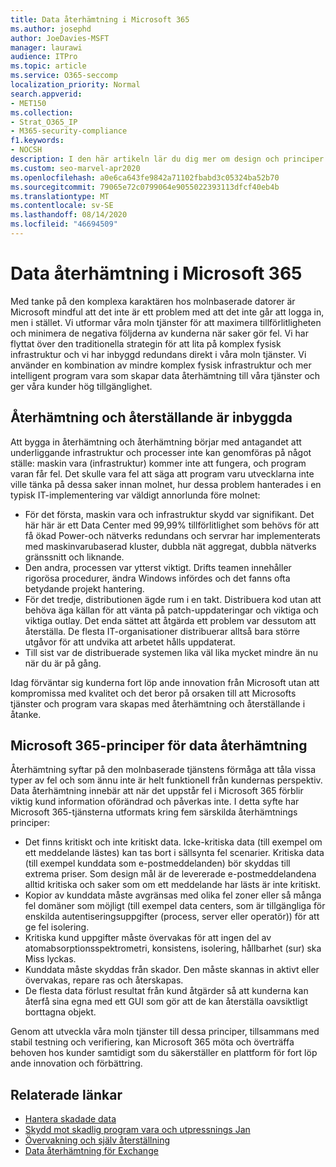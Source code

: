```yaml
---
title: Data återhämtning i Microsoft 365
ms.author: josephd
author: JoeDavies-MSFT
manager: laurawi
audience: ITPro
ms.topic: article
ms.service: O365-seccomp
localization_priority: Normal
search.appverid:
- MET150
ms.collection:
- Strat_O365_IP
- M365-security-compliance
f1.keywords:
- NOCSH
description: I den här artikeln lär du dig mer om design och principer för data återhämtning och återställning i Microsoft 365.
ms.custom: seo-marvel-apr2020
ms.openlocfilehash: a0e6ca643fe9842a71102fbabd3c05324ba52b70
ms.sourcegitcommit: 79065e72c0799064e9055022393113dfcf40eb4b
ms.translationtype: MT
ms.contentlocale: sv-SE
ms.lasthandoff: 08/14/2020
ms.locfileid: "46694509"
---
```

# <a name="data-resiliency-in-microsoft-365"></a>Data återhämtning i Microsoft 365

Med tanke på den komplexa karaktären hos molnbaserade datorer är Microsoft mindful att det inte är ett problem med att det inte går att logga in, men i stället. Vi utformar våra moln tjänster för att maximera tillförlitligheten och minimera de negativa följderna av kunderna när saker gör fel. Vi har flyttat över den traditionella strategin för att lita på komplex fysisk infrastruktur och vi har inbyggd redundans direkt i våra moln tjänster. Vi använder en kombination av mindre komplex fysisk infrastruktur och mer intelligent program vara som skapar data återhämtning till våra tjänster och ger våra kunder hög tillgänglighet. 

## <a name="resiliency-and-recoverability-are-built-in"></a>Återhämtning och återställande är inbyggda 

Att bygga in återhämtning och återhämtning börjar med antagandet att underliggande infrastruktur och processer inte kan genomföras på något ställe: maskin vara (infrastruktur) kommer inte att fungera, och program varan får fel. Det skulle vara fel att säga att program varu utvecklarna inte ville tänka på dessa saker innan molnet, hur dessa problem hanterades i en typisk IT-implementering var väldigt annorlunda före molnet:

- För det första, maskin vara och infrastruktur skydd var signifikant. Det här här är ett Data Center med 99,99% tillförlitlighet som behövs för att få ökad Power-och nätverks redundans och servrar har implementerats med maskinvarubaserad kluster, dubbla nät aggregat, dubbla nätverks gränssnitt och liknande. 
- Den andra, processen var ytterst viktigt. Drifts teamen innehåller rigorösa procedurer, ändra Windows infördes och det fanns ofta betydande projekt hantering. 
- För det tredje, distributionen ägde rum i en takt. Distribuera kod utan att behöva äga källan för att vänta på patch-uppdateringar och viktiga och viktiga outlay. Det enda sättet att åtgärda ett problem var dessutom att återställa. De flesta IT-organisationer distribuerar alltså bara större utgåvor för att undvika att arbetet hålls uppdaterat. 
- Till sist var de distribuerade systemen lika väl lika mycket mindre än nu när du är på gång. 

Idag förväntar sig kunderna fort löp ande innovation från Microsoft utan att kompromissa med kvalitet och det beror på orsaken till att Microsofts tjänster och program vara skapas med återhämtning och återställande i åtanke. 

## <a name="microsoft-365-data-resiliency-principles"></a>Microsoft 365-principer för data återhämtning

Återhämtning syftar på den molnbaserade tjänstens förmåga att tåla vissa typer av fel och som ännu inte är helt funktionell från kundernas perspektiv. Data återhämtning innebär att när det uppstår fel i Microsoft 365 förblir viktig kund information oförändrad och påverkas inte. I detta syfte har Microsoft 365-tjänsterna utformats kring fem särskilda återhämtnings principer:

- Det finns kritiskt och inte kritiskt data. Icke-kritiska data (till exempel om ett meddelande lästes) kan tas bort i sällsynta fel scenarier. Kritiska data (till exempel kunddata som e-postmeddelanden) bör skyddas till extrema priser. Som design mål är de levererade e-postmeddelandena alltid kritiska och saker som om ett meddelande har lästs är inte kritiskt. 
- Kopior av kunddata måste avgränsas med olika fel zoner eller så många fel domäner som möjligt (till exempel data centers, som är tillgängliga för enskilda autentiseringsuppgifter (process, server eller operatör)) för att ge fel isolering. 
- Kritiska kund uppgifter måste övervakas för att ingen del av atomabsorptionsspektrometri, konsistens, isolering, hållbarhet (sur) ska Miss lyckas. 
- Kunddata måste skyddas från skador. Den måste skannas in aktivt eller övervakas, repare ras och återskapas. 
- De flesta data förlust resultat från kund åtgärder så att kunderna kan återfå sina egna med ett GUI som gör att de kan återställa oavsiktligt borttagna objekt. 
 
Genom att utveckla våra moln tjänster till dessa principer, tillsammans med stabil testning och verifiering, kan Microsoft 365 möta och överträffa behoven hos kunder samtidigt som du säkerställer en plattform för fort löp ande innovation och förbättring. 

## <a name="related-links"></a>Relaterade länkar

- [Hantera skadade data](microsoft-365-dealing-with-data-corruption.md)
- [Skydd mot skadlig program vara och utpressnings Jan](microsoft-365-malware-and-ransomware-protection.md)
- [Övervakning och själv återställning](microsoft-365-monitoring-and-self-healing.md)
- [Data återhämtning för Exchange](microsoft-365-exchange-data-resiliency.md)
